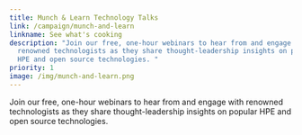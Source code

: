 ```yaml
---
title: Munch & Learn Technology Talks
link: /campaign/munch-and-learn
linkname: See what's cooking
description: "Join our free, one-hour webinars to hear from and engage with
  renowned technologists as they share thought-leadership insights on popular
  HPE and open source technologies. "
priority: 1
image: /img/munch-and-learn.png
---
```

Join our free, one-hour webinars to hear from and engage with renowned technologists as they share thought-leadership insights on popular HPE and open source technologies.